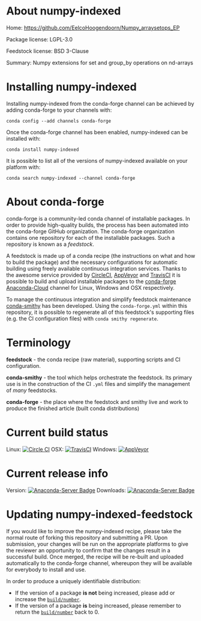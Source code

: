 About numpy-indexed
===================

Home: https://github.com/EelcoHoogendoorn/Numpy_arraysetops_EP

Package license: LGPL-3.0

Feedstock license: BSD 3-Clause

Summary: Numpy extensions for set and group_by operations on nd-arrays



Installing numpy-indexed
========================

Installing numpy-indexed from the conda-forge channel can be achieved by adding conda-forge to your channels with:

```
conda config --add channels conda-forge
```

Once the conda-forge channel has been enabled, numpy-indexed can be installed with:

```
conda install numpy-indexed
```

It is possible to list all of the versions of numpy-indexed available on your platform with:

```
conda search numpy-indexed --channel conda-forge
```


About conda-forge
=================

conda-forge is a community-led conda channel of installable packages.
In order to provide high-quality builds, the process has been automated into the
conda-forge GitHub organization. The conda-forge organization contains one repository 
for each of the installable packages. Such a repository is known as a *feedstock*.

A feedstock is made up of a conda recipe (the instructions on what and how to build
the package) and the necessary configurations for automatic building using freely
available continuous integration services. Thanks to the awesome service provided by
[CircleCI](https://circleci.com/), [AppVeyor](http://www.appveyor.com/)
and [TravisCI](https://travis-ci.org/) it is possible to build and upload installable
packages to the [conda-forge](https://anaconda.org/conda-forge)
[Anaconda-Cloud](http://docs.anaconda.org/) channel for Linux, Windows and OSX respectively.

To manage the continuous integration and simplify feedstock maintenance
[conda-smithy](http://github.com/conda-forge/conda-smithy) has been developed.
Using the ``conda-forge.yml`` within this repository, it is possible to regenerate all of
this feedstock's supporting files (e.g. the CI configuration files) with ``conda smithy regenerate``.


Terminology
===========

**feedstock** - the conda recipe (raw material), supporting scripts and CI configuration.

**conda-smithy** - the tool which helps orchestrate the feedstock.
                   Its primary use is in the construction of the CI ``.yml`` files
                   and simplify the management of *many* feedstocks.

**conda-forge** - the place where the feedstock and smithy live and work to
                  produce the finished article (built conda distributions)

Current build status
====================

Linux: [![Circle CI](https://circleci.com/gh/conda-forge/numpy-indexed-feedstock.svg?style=svg)](https://circleci.com/gh/conda-forge/numpy-indexed-feedstock)
OSX: [![TravisCI](https://travis-ci.org/conda-forge/numpy-indexed-feedstock.svg?branch=master)](https://travis-ci.org/conda-forge/numpy-indexed-feedstock) 
Windows: [![AppVeyor](https://ci.appveyor.com/api/projects/status/github/conda-forge/numpy-indexed-feedstock?svg=True)](https://ci.appveyor.com/project/conda-forge/numpy-indexed-feedstock/branch/master)

Current release info
====================
Version: [![Anaconda-Server Badge](https://anaconda.org/conda-forge/numpy-indexed/badges/version.svg)](https://anaconda.org/conda-forge/numpy-indexed)
Downloads: [![Anaconda-Server Badge](https://anaconda.org/conda-forge/numpy-indexed/badges/downloads.svg)](https://anaconda.org/conda-forge/numpy-indexed)


Updating numpy-indexed-feedstock
================================

If you would like to improve the numpy-indexed recipe, please take the normal
route of forking this repository and submitting a PR. Upon submission, your changes will
be run on the appropriate platforms to give the reviewer an opportunity to confirm that the
changes result in a successful build. Once merged, the recipe will be re-built and uploaded
automatically to the conda-forge channel, whereupon they will be available for everybody to
install and use.

In order to produce a uniquely identifiable distribution:
 * If the version of a package **is not** being increased, please add or increase
   the [``build/number``](http://conda.pydata.org/docs/building/meta-yaml.html#build-number-and-string). 
 * If the version of a package **is** being increased, please remember to return
   the [``build/number``](http://conda.pydata.org/docs/building/meta-yaml.html#build-number-and-string)
   back to 0.
